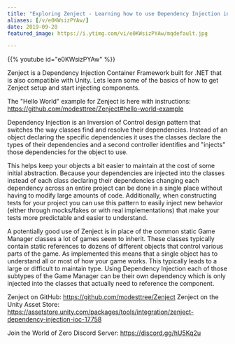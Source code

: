 ```yaml
---
title: "Exploring Zenject - Learning how to use Dependency Injection in Unity"
aliases: [/v/e0KWsizPYAw/]
date: 2019-09-20
featured_image: https://i.ytimg.com/vi/e0KWsizPYAw/mqdefault.jpg

---
```


{{% youtube id="e0KWsizPYAw" %}}

Zenject is a Dependency Injection Container Framework built for .NET that is also compatible with Unity. Lets learn some of the basics of how to get Zenject setup and start injecting components.

The "Hello World" example for Zenject is here with instructions: https://github.com/modesttree/Zenject#hello-world-example

Dependency Injection is an Inversion of Control design pattern that switches the way classes find and resolve their dependencies. Instead of an object declaring the specific dependencies it uses the classes declare the types of their dependencies and a second controller identifies and "injects" those dependencies for the object to use.

This helps keep your objects a bit easier to maintain at the cost of some initial abstraction. Because your dependencies are injected into the classes instead of each class declaring their dependencies changing each dependency across an entire project can be done in a single place without having to modify large amounts of code. Additionally, when constructing tests for your project you can use this pattern to easily inject new behavior (either through mocks/fakes or with real implementations) that make your tests more predictable and easier to understand.

A potentially good use of Zenject is in place of the common static Game Manager classes a lot of games seem to inherit. These classes typically contain static references to dozens of different objects that control various parts of the game. As implemented this means that a single object has to understand all or most of how your game works. This typically leads to a large or difficult to maintain type. Using Dependency Injection each of those subtypes of the Game Manager can be their own dependency which is only injected into the classes that actually need to reference the component.

Zenject on GitHub: https://github.com/modesttree/Zenject
Zenject on the Unity Asset Store: https://assetstore.unity.com/packages/tools/integration/zenject-dependency-injection-ioc-17758

Join the World of Zero Discord Server: https://discord.gg/hU5Kq2u